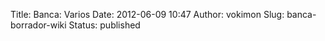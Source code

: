 Title: Banca: Varios
Date: 2012-06-09 10:47
Author: vokimon
Slug: banca-borrador-wiki
Status: published


